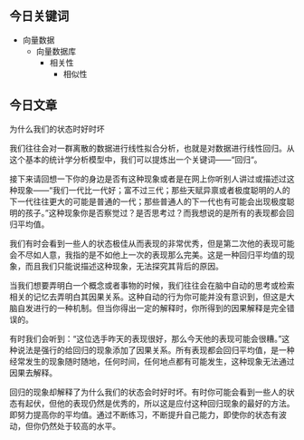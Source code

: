## 今日关键词
- 向量数据
	- 向量数据库
		- 相关性
			- 相似性

## 今日文章

为什么我们的状态时好时坏

我们往往会对一群离散的数据进行线性拟合分析，也就是对数据进行线性回归。从这个基本的统计学分析模型中，我们可以提炼出一个关键词——“回归“。

接下来请回想一下你的身边是否有这种现象或者是在网上你听别人讲过或描述过这种现象——“我们一代比一代好；富不过三代；那些天赋异禀或者极度聪明的人的下一代往往更大的可能是普通的一代；那些普通人的下一代也有可能会出现极度聪明的孩子。”这种现象你是否察觉过？是否思考过？而我想说的是所有的表现都会回归平均值。

我们有时会看到一些人的状态极佳从而表现的非常优秀，但是第二次他的表现可能会不尽如人意，我指的是不如他上一次的表现那么完美。这是一种回归平均值的现象，而且我们只能说描述这种现象，无法探究其背后的原因。

当我们想要弄明白一个概念或者事物的时候，我们往往会在脑中自动的思考或检索相关的记忆去弄明白其因果关系。这种自动的行为你可能并没有意识到，但这是大脑自发进行的一种机制。但当你得出一定的解释时，你所得到的因果解释是完全错误的。

有时我们会听到：“这位选手昨天的表现很好，那么今天他的表现可能会很糟。”这种说法是强行的给回归的现象添加了因果关系。所有表现都会回归平均值，是一种经常发生的现象随时随地，任何时间，任何地点都有可能发生，这种现象无法通过因果去解释。

回归的现象却解释了为什么我们的状态会时好时坏。有时你可能会看到一些人的状态有起伏，但他的表现仍然是优秀的，所以这是应付这种回归现象的最好的方法。即努力提高你的平均值。通过不断练习，不断提升自己能力，即使你的状态有波动，但你仍然处于较高的水平。